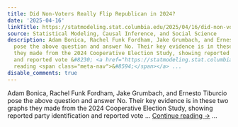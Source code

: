 ```yaml
---
title: Did Non-Voters Really Flip Republican in 2024?
date: '2025-04-16'
linkTitle: https://statmodeling.stat.columbia.edu/2025/04/16/did-non-voters-really-flip-republican-in-2024/
source: Statistical Modeling, Causal Inference, and Social Science
description: Adam Bonica, Rachel Funk Fordham, Jake Grumbach, and Ernesto Tiburcio
  pose the above question and answer No. Their key evidence is in these two graphs
  they made from the 2024 Cooperative Election Study, showing reported party identification
  and reported vote &#8230; <a href="https://statmodeling.stat.columbia.edu/2025/04/16/did-non-voters-really-flip-republican-in-2024/">Continue
  reading <span class="meta-nav">&#8594;</span></a> ...
disable_comments: true
---
```

Adam Bonica, Rachel Funk Fordham, Jake Grumbach, and Ernesto Tiburcio pose the above question and answer No. Their key evidence is in these two graphs they made from the 2024 Cooperative Election Study, showing reported party identification and reported vote &#8230; <a href="https://statmodeling.stat.columbia.edu/2025/04/16/did-non-voters-really-flip-republican-in-2024/">Continue reading <span class="meta-nav">&#8594;</span></a> ...